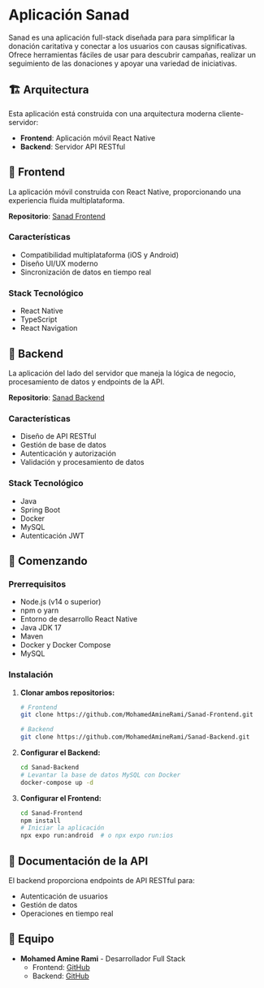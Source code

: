# Aplicación Sanad

Sanad es una aplicación full-stack diseñada para para simplificar la donación caritativa y conectar a los usuarios con causas significativas. Ofrece herramientas fáciles de usar para descubrir campañas, realizar un seguimiento de las donaciones y apoyar una variedad de iniciativas.

## 🏗️ Arquitectura

Esta aplicación está construida con una arquitectura moderna cliente-servidor:

- **Frontend**: Aplicación móvil React Native
- **Backend**: Servidor API RESTful

## 📱 Frontend

La aplicación móvil construida con React Native, proporcionando una experiencia fluida multiplataforma.

**Repositorio**: [Sanad Frontend](https://github.com/MohamedAmineRami/Sanad-Frontend)

### Características
- Compatibilidad multiplataforma (iOS y Android)
- Diseño UI/UX moderno
- Sincronización de datos en tiempo real

### Stack Tecnológico
- React Native
- TypeScript
- React Navigation

## 🔧 Backend

La aplicación del lado del servidor que maneja la lógica de negocio, procesamiento de datos y endpoints de la API.

**Repositorio**: [Sanad Backend](https://github.com/MohamedAmineRami/Sanad-Backend)

### Características
- Diseño de API RESTful
- Gestión de base de datos
- Autenticación y autorización
- Validación y procesamiento de datos

### Stack Tecnológico
- Java
- Spring Boot
- Docker
- MySQL
- Autenticación JWT

## 🚀 Comenzando

### Prerrequisitos
- Node.js (v14 o superior)
- npm o yarn
- Entorno de desarrollo React Native
- Java JDK 17
- Maven
- Docker y Docker Compose
- MySQL

### Instalación

1. **Clonar ambos repositorios:**
   ```bash
   # Frontend
   git clone https://github.com/MohamedAmineRami/Sanad-Frontend.git
   
   # Backend
   git clone https://github.com/MohamedAmineRami/Sanad-Backend.git
   ```

2. **Configurar el Backend:**
   ```bash
   cd Sanad-Backend
   # Levantar la base de datos MySQL con Docker
   docker-compose up -d
   ```

3. **Configurar el Frontend:**
   ```bash
   cd Sanad-Frontend
   npm install
   # Iniciar la aplicación
   npx expo run:android  # o npx expo run:ios
   ```

## 📝 Documentación de la API

El backend proporciona endpoints de API RESTful para:
- Autenticación de usuarios
- Gestión de datos
- Operaciones en tiempo real

## 👥 Equipo

- **Mohamed Amine Rami** - Desarrollador Full Stack
  - Frontend: [GitHub](https://github.com/MohamedAmineRami/Sanad-Frontend)
  - Backend: [GitHub](https://github.com/MohamedAmineRami/Sanad-Backend)
